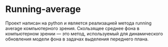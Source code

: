 # Running-average
Проект написан на python и является реализацией метода running average компьютерного зрения.
Скользящее среднее фона в компьютерном зрении — это метод, используемый для динамического обновления модели фона в задачах выделения переднего плана.